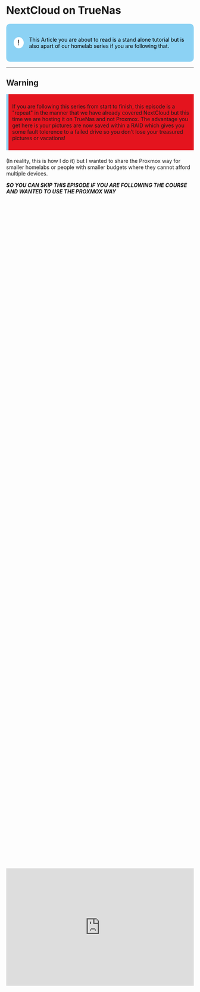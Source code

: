 # NextCloud on TrueNas

<!DOCTYPE html>
<html lang="en">
<head>
<meta charset="UTF-8">
<meta name="viewport" content="width=device-width, initial-scale=1.0">
<title>Informative Section</title>
<style>
.informative-section {
    background-color: #8CD2F4; /* light blue background color */
    color: black; /* Text color to contrast with dark background */
    padding: 20px; /* Padding inside the box */
    border-radius: 10px; /* Rounded corners */
    display: flex;
    align-items: center;
}
.circle-emoji {
    width: 50px;
    height: 30px;
    border-radius: 50%;
    background-color: white;
    display: flex;
    justify-content: center;
    align-items: center;
    margin-right: 15px;
    font-size: 20px;
    color: #231F20; /* Dark gray color for the exclamation mark */
}
</style>
</head>
<body>

<div class="informative-section">
    <div class="circle-emoji">!</div>
    <p>This Article you are about to read is a stand alone tutorial but is also apart of our homelab series if you are following that. </p>
</div>

</body>
</html>

------------------------------------
## Warning 

<!DOCTYPE html>
<html lang="en">
<head>
<meta charset="UTF-8">
<meta name="viewport" content="width=device-width, initial-scale=1.0">

<title>Warning Box Example</title>

<style>
.warning-box {
    background-color: #E4141E; /* Light red background color */
    border-left: 6px solid #8CD2F4; /* Red border on the left side */
    padding: 10px; /* Padding inside the box */
    margin-bottom: 20px; /* Margin at the bottom to separate from other content */
}
</style>
</head>
<body>

<div class="warning-box">
    <p>If you are following this series from start to finish, this episode is a "repeat" in the manner that we have already covered NextCloud but this time we are hosting it on TrueNas and not Proxmox. 
The advantage you get here is your pictures are now saved within a RAID which gives you some fault tolerence to a failed drive so you don't lose your treasured pictures or vacations! </p>
</div>

</body>
</html>

(In reality, this is how I do it) but I wanted to share the Proxmox way for smaller homelabs or people with smaller budgets where they cannot afford multiple devices. 

***SO YOU CAN SKIP THIS EPISODE IF YOU ARE FOLLOWING THE COURSE AND WANTED TO USE THE PROXMOX WAY***

<div style="display: flex; justify-content: center; align-items: center; height: 100%;">
    <iframe width="560" height="315" src="https://www.youtube.com/embed/dClxLAW4SY0?si=GIKhNQbVT87LI8bN" frameborder="0" allow="accelerometer; autoplay; clipboard-write; encrypted-media; gyroscope; picture-in-picture" allowfullscreen></iframe>
</div>


## Installing NextCloud Steps

Go ahead and login to your TrueNas dashboard you can also learn how to install TrueNas from our previous episode [here](/homelabseries/EP17_truenasscale)

<a href="/images/EP18_trunasnextcloud/Still 2025-01-30 171223_1.3.1.png" class="image-expand">
    <img src="/images/EP18_trunasnextcloud/Still 2025-01-30 171223_1.3.1.png" alt="Description of your image">
</a>

Select the "Apps" tab on the right and then click on "Check Available apps"

<a href="/images/EP18_trunasnextcloud/Still 2025-01-30 171223_1.3.2.png" class="image-expand">
    <img src="/images/EP18_trunasnextcloud/Still 2025-01-30 171223_1.3.2.png" alt="Description of your image">
</a>

next search for (NextCloud) and select it. 

<a href="/images/EP18_trunasnextcloud/Still 2025-01-30 171223_1.3.3.png" class="image-expand">
    <img src="/images/EP18_trunasnextcloud/Still 2025-01-30 171223_1.3.3.png" alt="Description of your image">
</a>

Click the blue isntall button.

<a href="/images/EP18_trunasnextcloud/Still 2025-01-30 171223_1.3.4.png" class="image-expand">
    <img src="/images/EP18_trunasnextcloud/Still 2025-01-30 171223_1.3.4.png" alt="Description of your image">
</a>

Now a lot of this CAN be left the same but we have a couple things WE MUST FILL OUT. 

1. (Application name) give your NextCloud Container a name.
2. (Admin User) Create a username to login to NextCloud with.
3. (Admin Password) Set the password you are going to use to login.
4. (Host) This will be the IP address of your TrueNas machine, you can see the IP address of your TrueNas machine in your browsers URL. The example like ours is 192.168.50.221.
5. (Redia Password) Create a password.
6. (Database Password) Create a password.
7. (CPU) You can raise or lower how much of the CPU you want this NextCloud container to have access to.
8. (Memory in MB) You can raise or lower how much of the RAM you want this NextCloud container to have access to, ***more is better.***

<a href="/images/EP18_trunasnextcloud/Still 2025-01-30 171223_1.3.5.png" class="image-expand">
    <img src="/images/EP18_trunasnextcloud/Still 2025-01-30 171223_1.3.5.png" alt="Description of your image">
</a>

**Second screenshot of the settings page settings that need to be changed as explained in the numbered list above.**

<a href="/images/EP18_trunasnextcloud/Still 2025-01-30 171223_1.3.6.png" class="image-expand">
    <img src="/images/EP18_trunasnextcloud/Still 2025-01-30 171223_1.3.6.png" alt="Description of your image">
</a>

**Last screenshot of the settings page, select install.**

<a href="/images/EP18_trunasnextcloud/Still 2025-01-30 171223_1.3.7.png" class="image-expand">
    <img src="/images/EP18_trunasnextcloud/Still 2025-01-30 171223_1.3.7.png" alt="Description of your image">
</a>

Wait until you see the status shown as running. You can then access your NextCloud instance by clicking the WebUI button.

<a href="/images/EP18_trunasnextcloud/Still 2025-01-30 171223_1.4.1.png" class="image-expand">
    <img src="/images/EP18_trunasnextcloud/Still 2025-01-30 171223_1.4.1.png" alt="Description of your image">
</a>

If you need to delete your NextCloud Container you can also select it on the far left and an actions box will open, click that for options like delete.

<a href="/images/EP18_trunasnextcloud/Still 2025-01-30 171223_1.4.2.png" class="image-expand">
    <img src="/images/EP18_trunasnextcloud/Still 2025-01-30 171223_1.4.2.png" alt="Description of your image">
</a>

After selecting the WebUI botton you will be on the login page, go ahead and put in the admin credentials you just created a minute ago. 

<a href="/images/EP18_trunasnextcloud/Still 2025-01-30 171223_1.4.4.png" class="image-expand">
    <img src="/images/EP18_trunasnextcloud/Still 2025-01-30 171223_1.4.4.png" alt="Description of your image">
</a>

We can create new folders like the (TestFolder) shown below by clicking the (New) botton at the top. 

<a href="/images/EP18_trunasnextcloud/Still 2025-01-30 171223_1.5.1.png" class="image-expand">
    <img src="/images/EP18_trunasnextcloud/Still 2025-01-30 171223_1.5.1.png" alt="Description of your image">
</a>

When you are in that folder you can click the new button in the middle of the screen to add pictures and documents. 

<a href="/images/EP18_trunasnextcloud/Still 2025-01-30 171223_1.5.2.png" class="image-expand">
    <img src="/images/EP18_trunasnextcloud/Still 2025-01-30 171223_1.5.2.png" alt="Description of your image">
</a>

After images are within the folder you can see the new button is moved to the top. 

You can also add people from up top to access the whole folder or you can give people permissions for each file by selecting the icons on the far right of the image. 

<a href="/images/EP18_trunasnextcloud/Still 2025-01-30 171223_1.5.3.png" class="image-expand">
    <img src="/images/EP18_trunasnextcloud/Still 2025-01-30 171223_1.5.3.png" alt="Description of your image">
</a>

You can share folders with others by sending them a link or controlling what users can access a folder. 

remember if you do not have tailscale setup, only users on the local network of the NAS will have access. 

<a href="/images/EP18_trunasnextcloud/Still 2025-01-30 171223_1.5.4.png" class="image-expand">
    <img src="/images/EP18_trunasnextcloud/Still 2025-01-30 171223_1.5.4.png" alt="Description of your image">
</a>


## Conclusion

It is that simple, what did you think? 

I honestly love how simple it is to run your own personal Cloud for images/Documents! I hope you guys subscribe to our YouTube Channel for more content!

## Follow Us on Social Media

[YouTube](https://www.youtube.com/@learntohomelab)

[Discord](https://discord.gg/6MsHSJWZpH)

[Patreon](https://www.patreon.com/c/learntohomelab)

[Reddit](https://www.reddit.com/r/learntohomelab/)

[Rumble](https://rumble.com/c/c-7585051)


